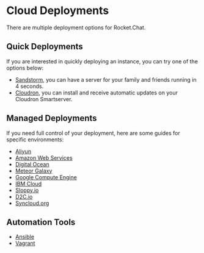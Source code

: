 # Cloud Deployments

There are multiple deployment options for Rocket.Chat.

## Quick Deployments

If you are interested in quickly deploying an instance, you can try one of the options below:

* [Sandstorm](https://apps.sandstorm.io/app/vfnwptfn02ty21w715snyyczw0nqxkv3jvawcah10c6z7hj1hnu0), you can have a server for your family and friends running in 4 seconds.
* [Cloudron](https://cloudron.io/appstore.html#chat.rocket.cloudronapp), you can install and receive automatic updates on your Cloudron Smartserver.

## Managed Deployments

If you need full control of your deployment, here are some guides for specific environments:

* [Aliyun](../other-deployment-methods/community-supported-installation/aliyun.md)
* [Amazon Web Services](aws.md)
* [Digital Ocean](digitalocean.md)
* [Meteor Galaxy](../other-deployment-methods/community-supported-installation/galaxy.md)
* [Google Compute Engine](broken-reference)
* [IBM Cloud](ibm-cloud.md)
* [Sloppy.io](broken-reference)
* [D2C.io](../other-deployment-methods/community-supported-installation/d2c-io.md)
* [Syncloud.org](../other-deployment-methods/community-supported-installation/syncloud.md)

## Automation Tools

* [Ansible](../../scaling-rocket.chat/automation-tools/ansible.md)
* [Vagrant](../../scaling-rocket.chat/automation-tools/vagrant.md)
